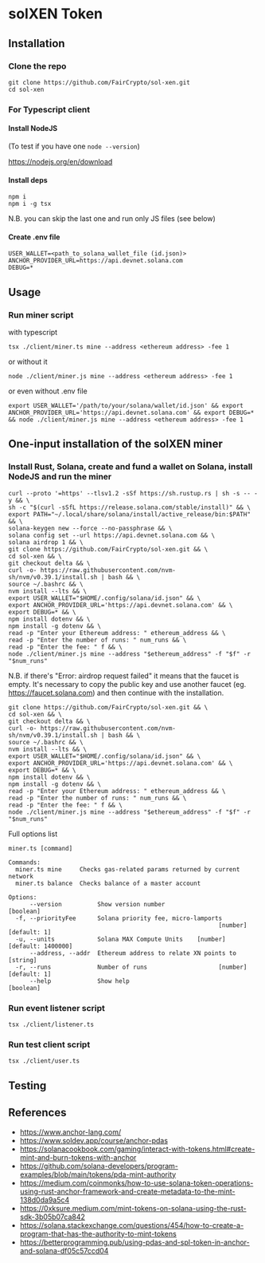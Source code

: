 # solXEN Token

## Installation

### Clone the repo

```
git clone https://github.com/FairCrypto/sol-xen.git
cd sol-xen
```

### For Typescript client

#### Install NodeJS

(To test if you have one
```node --version```)

https://nodejs.org/en/download

#### Install deps

```
npm i
npm i -g tsx
```

N.B. you can skip the last one and run only JS files (see below)

#### Create .env file

```
USER_WALLET=<path_to_solana_wallet_file (id.json)>
ANCHOR_PROVIDER_URL=https://api.devnet.solana.com
DEBUG=*
```

## Usage

### Run miner script

with typescript

```tsx ./client/miner.ts mine --address <ethereum address> -fee 1```

or without it

```node ./client/miner.js mine --address <ethereum address> -fee 1```

or even without .env file

```export USER_WALLET='/path/to/your/solana/wallet/id.json' && export ANCHOR_PROVIDER_URL='https://api.devnet.solana.com' && export DEBUG=* && node ./client/miner.js mine --address <ethereum address> -fee 1```

## One-input installation of the solXEN miner
### Install Rust, Solana, create and fund a wallet on Solana, install NodeJS and run the miner
```
curl --proto '=https' --tlsv1.2 -sSf https://sh.rustup.rs | sh -s -- -y && \
sh -c "$(curl -sSfL https://release.solana.com/stable/install)" && \
export PATH="~/.local/share/solana/install/active_release/bin:$PATH" && \
solana-keygen new --force --no-passphrase && \
solana config set --url https://api.devnet.solana.com && \
solana airdrop 1 && \
git clone https://github.com/FairCrypto/sol-xen.git && \
cd sol-xen && \
git checkout delta && \
curl -o- https://raw.githubusercontent.com/nvm-sh/nvm/v0.39.1/install.sh | bash && \
source ~/.bashrc && \
nvm install --lts && \
export USER_WALLET="$HOME/.config/solana/id.json" && \
export ANCHOR_PROVIDER_URL='https://api.devnet.solana.com' && \
export DEBUG=* && \
npm install dotenv && \
npm install -g dotenv && \
read -p "Enter your Ethereum address: " ethereum_address && \
read -p "Enter the number of runs: " num_runs && \
read -p "Enter the fee: " f && \
node ./client/miner.js mine --address "$ethereum_address" -f "$f" -r "$num_runs"
```
N.B. if there's "Error: airdrop request failed" it means that the faucet is empty. 
It's necessary to copy the public key and use another faucet (eg. https://faucet.solana.com) and then continue with the installation.
```
git clone https://github.com/FairCrypto/sol-xen.git && \
cd sol-xen && \
git checkout delta && \
curl -o- https://raw.githubusercontent.com/nvm-sh/nvm/v0.39.1/install.sh | bash && \
source ~/.bashrc && \
nvm install --lts && \
export USER_WALLET="$HOME/.config/solana/id.json" && \
export ANCHOR_PROVIDER_URL='https://api.devnet.solana.com' && \
export DEBUG=* && \
npm install dotenv && \
npm install -g dotenv && \
read -p "Enter your Ethereum address: " ethereum_address && \
read -p "Enter the number of runs: " num_runs && \
read -p "Enter the fee: " f && \
node ./client/miner.js mine --address "$ethereum_address" -f "$f" -r "$num_runs"
```
Full options list

```
miner.ts [command]

Commands:
  miner.ts mine     Checks gas-related params returned by current network
  miner.ts balance  Checks balance of a master account

Options:
      --version          Show version number                           [boolean]
  -f, --priorityFee      Solana priority fee, micro-lamports
                                                           [number] [default: 1]
  -u, --units            Solana MAX Compute Units    [number] [default: 1400000]
      --address, --addr  Ethereum address to relate XN points to        [string]
  -r, --runs             Number of runs                    [number] [default: 1]
      --help             Show help                                     [boolean]

```

### Run event listener script

```tsx ./client/listener.ts```

### Run test client script

```tsx ./client/user.ts```

## Testing

## References

- https://www.anchor-lang.com/
- https://www.soldev.app/course/anchor-pdas
- https://solanacookbook.com/gaming/interact-with-tokens.html#create-mint-and-burn-tokens-with-anchor
- https://github.com/solana-developers/program-examples/blob/main/tokens/pda-mint-authority
- https://medium.com/coinmonks/how-to-use-solana-token-operations-using-rust-anchor-framework-and-create-metadata-to-the-mint-138d0da9a5c4
- https://0xksure.medium.com/mint-tokens-on-solana-using-the-rust-sdk-3b05b07ca842
- https://solana.stackexchange.com/questions/454/how-to-create-a-program-that-has-the-authority-to-mint-tokens
- https://betterprogramming.pub/using-pdas-and-spl-token-in-anchor-and-solana-df05c57ccd04
